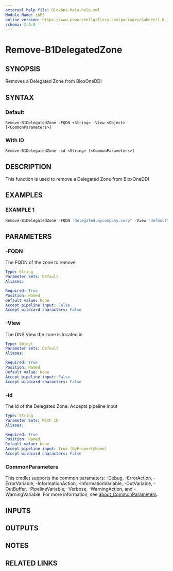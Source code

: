 ```yaml
---
external help file: BloxOne-Main-help.xml
Module Name: ibPS
online version: https://www.powershellgallery.com/packages/Subnet/1.0.14/Content/Public%5CGet-Subnet.ps1
schema: 2.0.0
---
```


# Remove-B1DelegatedZone

## SYNOPSIS
Removes a Delegated Zone from BloxOneDDI

## SYNTAX

### Default
```
Remove-B1DelegatedZone -FQDN <String> -View <Object> [<CommonParameters>]
```

### With ID
```
Remove-B1DelegatedZone -id <String> [<CommonParameters>]
```

## DESCRIPTION
This function is used to remove a Delegated Zone from BloxOneDDI

## EXAMPLES

### EXAMPLE 1
```powershell
Remove-B1DelegatedZone -FQDN "delegated.mycompany.corp" -View "default"
```

## PARAMETERS

### -FQDN
The FQDN of the zone to remove

```yaml
Type: String
Parameter Sets: Default
Aliases:

Required: True
Position: Named
Default value: None
Accept pipeline input: False
Accept wildcard characters: False
```

### -View
The DNS View the zone is located in

```yaml
Type: Object
Parameter Sets: Default
Aliases:

Required: True
Position: Named
Default value: None
Accept pipeline input: False
Accept wildcard characters: False
```

### -id
The id of the Delegated Zone.
Accepts pipeline input

```yaml
Type: String
Parameter Sets: With ID
Aliases:

Required: True
Position: Named
Default value: None
Accept pipeline input: True (ByPropertyName)
Accept wildcard characters: False
```

### CommonParameters
This cmdlet supports the common parameters: -Debug, -ErrorAction, -ErrorVariable, -InformationAction, -InformationVariable, -OutVariable, -OutBuffer, -PipelineVariable, -Verbose, -WarningAction, and -WarningVariable. For more information, see [about_CommonParameters](http://go.microsoft.com/fwlink/?LinkID=113216).

## INPUTS

## OUTPUTS

## NOTES

## RELATED LINKS
